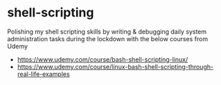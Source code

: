 # shell-scripting
Polishing my shell scripting skills by writing & debugging daily system administration tasks during the lockdown with the below courses from Udemy

* https://www.udemy.com/course/bash-shell-scripting-linux/
* https://www.udemy.com/course/linux-bash-shell-scripting-through-real-life-examples
